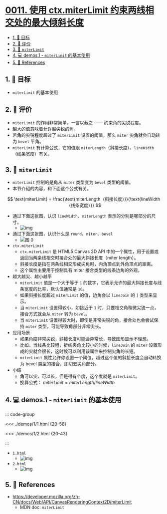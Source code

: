 # [0011. 使用 ctx.miterLimit 约束两线相交处的最大倾斜长度](https://github.com/Tdahuyou/TNotes.canvas/tree/main/notes/0011.%20%E4%BD%BF%E7%94%A8%20ctx.miterLimit%20%E7%BA%A6%E6%9D%9F%E4%B8%A4%E7%BA%BF%E7%9B%B8%E4%BA%A4%E5%A4%84%E7%9A%84%E6%9C%80%E5%A4%A7%E5%80%BE%E6%96%9C%E9%95%BF%E5%BA%A6)

<!-- region:toc -->

- [1. 🎯 目标](#1--目标)
- [2. 🫧 评价](#2--评价)
- [3. 📒 `miterLimit`](#3--miterlimit)
- [4. 💻 demos.1 - `miterLimit` 的基本使用](#4--demos1---miterlimit-的基本使用)
- [5. 🔗 References](#5--references)

<!-- endregion:toc -->

## 1. 🎯 目标

- `miterLimit` 的基本使用

## 2. 🫧 评价

- `miterLimit` 的作用非常简单，一言以蔽之 —— 约束角的尖锐程度。
- 越大的值意味着允许越尖锐的角。
- 若角的尖锐程度超过了 `miterLimit` 设置的阈值，那么 `miter` 尖角就会自动转为 `bevel` 平角。
- `miterLimit` 有计算公式，它的值跟 `miterLength`（斜接长度）、`lineWidth`（线条宽度）有关。

## 3. 📒 `miterLimit`

- `miterLimit` 控制的是角从 `miter` 类型变为 `bevel` 类型的阈值。
- 本节介绍的内容，和下面这个公式有关。

$$
\text{miterLimit} = \frac{\text{miterLength（斜接长度）}}{\text{lineWidth（线条宽度）}}
$$

- 通过下面这张图，认识 `lineWidth`、`miterLength` 表示的分别是哪部分的尺寸。
  - ![img](https://cdn.jsdelivr.net/gh/Tdahuyou/imgs@main/2024-10-03-23-11-03.png)
- 通过下面这张图，认识什么是 `round`、`miter`、`bevel`
  - ![图 0](https://cdn.jsdelivr.net/gh/Tdahuyou/imgs@main/2025-08-18-20-14-47.png)
- `ctx.miterLimit`
  - `ctx.miterLimit` 是 HTML5 Canvas 2D API 中的一个属性，用于设置或返回当两条线相交时接合处的最大斜接长度（miter length）。
  - 斜接长度是指在两条线相交形成尖角时，内角顶点到外角顶点的距离。
  - 这个属性主要用于控制具有 miter 接合类型的线条边角的外观。
- 越大越尖、越小越平
  - `miterLimit` 值是一个大于等于 `1` 的数字，它表示允许的最大斜接长度与线条宽度的比率，默认值通常是 `10`。
  - 如果斜接长度超过 `miterLimit` 的值，边角会以 `lineJoin` 的 `]` 类型来显示。
  - 当 `miterLimit` 设置得较小，如接近于 `1` 时，只要相交角稍微尖锐一点，接合方式就会从 `miter` 转为 `bevel`。
  - 当 `miterLimit` 设置得较大时，即使是非常尖锐的角，接合处也会尝试保持 `miter` 类型，可能导致角部分非常尖长。
- 应用场景
  - 如果角度非常尖锐，斜接长度可能会异常长，导致图形显示不理想。
  - 比如，当线条比较粗，折线夹角比较小的时候，`lineJoin` 的 `miter` 设置形成的尖就会很长，这时候可以利用该属性来控制尖角的长短。
  - `miterLimit` 属性允许你设置一个阈值，超过这个值的斜接长度会自动转换为 bevel 类型的接合，即切去尖角部分。
- 小结
  - 角可以尖、可以长，但是得有个度，这个度就是 `miterLimit`。
  - 换算公式： $miterLimit = miterLength / lineWidth$

## 4. 💻 demos.1 - `miterLimit` 的基本使用

::: code-group

<<< ./demos/1/1.html {20-58}

<<< ./demos/1/2.html {20-43}

:::

- `1.html`
  - ![img](https://cdn.jsdelivr.net/gh/Tdahuyou/imgs@main/2024-10-03-23-11-26.png)
- `2.html`
  - ![img](https://cdn.jsdelivr.net/gh/Tdahuyou/imgs@main/2024-10-03-23-11-54.png)

## 5. 🔗 References

- https://developer.mozilla.org/zh-CN/docs/Web/API/CanvasRenderingContext2D/miterLimit
  - MDN doc: `miterLimit`
